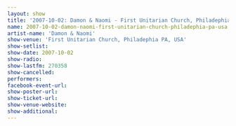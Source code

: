 ```yaml
---
layout: show
title: '2007-10-02: Damon & Naomi - First Unitarian Church, Philadephia PA, USA'
name: 2007-10-02-damon-naomi-first-unitarian-church-philadephia-pa-usa
artist-name: 'Damon & Naomi'
show-venue: 'First Unitarian Church, Philadephia PA, USA'
show-setlist: 
show-date: 2007-10-02
show-radio: 
show-lastfm: 270358
show-cancelled: 
performers: 
facebook-event-url: 
show-poster-url: 
show-ticket-url: 
show-venue-website: 
show-additional: 
---
```



